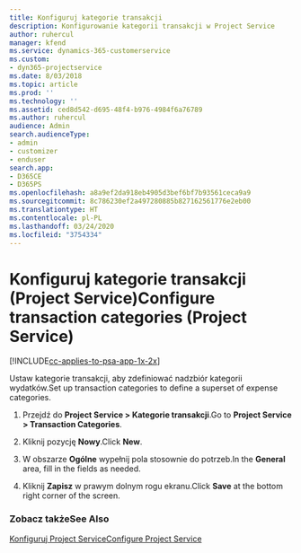 ```yaml
---
title: Konfiguruj kategorie transakcji
description: Konfigurowanie kategorii transakcji w Project Service
author: ruhercul
manager: kfend
ms.service: dynamics-365-customerservice
ms.custom:
- dyn365-projectservice
ms.date: 8/03/2018
ms.topic: article
ms.prod: ''
ms.technology: ''
ms.assetid: ced8d542-d695-48f4-b976-4984f6a76789
ms.author: ruhercul
audience: Admin
search.audienceType:
- admin
- customizer
- enduser
search.app:
- D365CE
- D365PS
ms.openlocfilehash: a8a9ef2da918eb4905d3bef6bf7b93561ceca9a9
ms.sourcegitcommit: 8c786230ef2a497280885b827162561776e2eb00
ms.translationtype: HT
ms.contentlocale: pl-PL
ms.lasthandoff: 03/24/2020
ms.locfileid: "3754334"
---
```

# <a name="configure-transaction-categories-project-service"></a><span data-ttu-id="5bd72-103">Konfiguruj kategorie transakcji (Project Service)</span><span class="sxs-lookup"><span data-stu-id="5bd72-103">Configure transaction categories (Project Service)</span></span>

[!INCLUDE[cc-applies-to-psa-app-1x-2x](../includes/cc-applies-to-psa-app-1x-2x.md)]

<span data-ttu-id="5bd72-104">Ustaw kategorie transakcji, aby zdefiniować nadzbiór kategorii wydatków.</span><span class="sxs-lookup"><span data-stu-id="5bd72-104">Set up transaction categories to define a superset of expense categories.</span></span>  
  
1.  <span data-ttu-id="5bd72-105">Przejdź do **Project Service > Kategorie transakcji**.</span><span class="sxs-lookup"><span data-stu-id="5bd72-105">Go to **Project Service > Transaction Categories**.</span></span>  
  
2.  <span data-ttu-id="5bd72-106">Kliknij pozycję **Nowy**.</span><span class="sxs-lookup"><span data-stu-id="5bd72-106">Click **New**.</span></span>  
  
3.  <span data-ttu-id="5bd72-107">W obszarze **Ogólne** wypełnij pola stosownie do potrzeb.</span><span class="sxs-lookup"><span data-stu-id="5bd72-107">In the **General** area, fill in the fields as needed.</span></span>  
  
4.  <span data-ttu-id="5bd72-108">Kliknij **Zapisz** w prawym dolnym rogu ekranu.</span><span class="sxs-lookup"><span data-stu-id="5bd72-108">Click **Save** at the bottom right corner of the screen.</span></span>  
  
### <a name="see-also"></a><span data-ttu-id="5bd72-109">Zobacz także</span><span class="sxs-lookup"><span data-stu-id="5bd72-109">See Also</span></span>  
 [<span data-ttu-id="5bd72-110">Konfiguruj Project Service</span><span class="sxs-lookup"><span data-stu-id="5bd72-110">Configure Project Service</span></span>](../project-service/configure.md)
